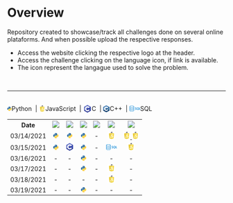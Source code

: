 # Overview
Repository created to showcase/track all challenges done on several online plataforms. And when possible upload the respective responses.

- Access the website clicking the respective logo at the header.
- Access the challenge clicking on the language icon, if link is available.
- The icon represent the langague used to solve the problem.

<br>

---

<br>
<div style='display:flex; align-items: center; justifi-content: center;'>
    <img src="./assets/python-logo.png" width=10> Python &nbsp;|&nbsp; 
    <img src="./assets/javascript-logo.png" width=15> JavaScript &nbsp;|&nbsp;
    <img src="./assets/C-logo.png" width=20> C &nbsp;|&nbsp;
    <img src="./assets/c++-logo.png" width=15> C++ &nbsp;|&nbsp;
    <img src="./assets/sql-logo.png" width=25> SQL
</div>

<table>
    <tr>
        <th>Date</th>
        <th><a href="https://www.urionlinejudge.com.br" target="_blank" rel="noreferrer noopener"><img src="https://www.urionlinejudge.com.br/judge/img/5.0/logo.130615.png" width="100"/></a></th>
        <th><a href="https://www.hackerrank.com" target="_blank" rel="noreferrer noopener"><img src="https://www.hackerrank.com/wp-content/uploads/2018/08/hackerrank_logo.png" width="100"/></a></th>
        <th><a href="https://www.codewars.com" target="_blank" rel="noreferrer noopener"><img src="https://www.qualified.io/shared/images/codewars-black-large-24a9d355.png" width="80"/></a></th>
        <th><a href="https://exercism.io" target="_blank" rel="noreferrer noopener"><img src="https://assets.exercism.io/assets/logo-white-e3be059a4bfc4bf65f196a12105e9cff389b5a67f2065a0862d4ff6153571ef5.png" width="100"></a></th>
        <th><a href="https://leetcode.com/" target="_blank" rel="noreferrer noopener"><img src="https://miro.medium.com/max/2720/1*kBWo_GWrG58h28kDHwnBfg.png" width="100"></a></th>
        <th><a href="https://www.codingame.com/" target="_blank" rel="noreferrer noopener"><img src="https://i.pinimg.com/originals/36/8e/71/368e71f24ccbbeb6ccaac9d252a3eef1.png" width="100"></a></th>
    </tr>
    <tr style="text-align: center; vertical-align: middle;">
        <td>03/14/2021</td>
        <td>
            <a href="https://www.urionlinejudge.com.br/judge/pt/problems/view/1000" target="_blank" rel="noreferrer noopener">
                <img src="./assets/python-logo.png" width=12>
            </a>
        </td>
        <td>
            <a href="https://www.hackerrank.com/challenges/capitalize/problem" target="_blank" rel="noreferrer noopener">
                <img src="./assets/python-logo.png" width=12>
            </a>
        </td>
        <td>
            <a href="https://www.codewars.com/kata/54521e9ec8e60bc4de000d6c/train/python" target="_blank" rel="noreferrer noopener">
                <img src="./assets/python-logo.png" width=12>
            </a>
        </td>
        <td>-</td>
        <td>
            <a href="https://leetcode.com/problems/reverse-integer/" target="_blank" rel="noreferrer noopener">
                <img src="./assets/javascript-logo.png" width=17 >
            </a>
        </td>
        <td>
            <a href="https://www.codingame.com/training/easy/onboarding" target="_blank" rel="noreferrer noopener">
                <img src="./assets/javascript-logo.png" width=17>
            </a>
            <a href="https://www.codingame.com/training/easy/the-descent" target="_blank" rel="noreferrer noopener">
                <img src="./assets/javascript-logo.png" width=17>
            </a>
        </td>
    </tr>
    <tr style="text-align: center; vertical-align: middle;">
        <td>03/15/2021</td>
        <td>
            <a href="https://www.urionlinejudge.com.br/judge/pt/problems/view/1000" target="_blank" rel="noreferrer noopener">
                <img src="./assets/python-logo.png" width=12>
            </a>
        </td>
        <td>
            <a href="https://www.hackerrank.com/challenges/print-the-elements-of-a-linked-list/problem" target="_blank" rel="noreferrer noopener">
            <img src="./assets/C-logo.png" width=20>
            </a>
        </td>
        <td>
            <a href="https://www.codewars.com/kata/552c028c030765286c00007d/train/python" target="_blank" rel="noreferrer noopener">
                <img src="./assets/python-logo.png" width=12>
            </a>
        </td>
        <td>-</td>
        <td>
            <a href="https://leetcode.com/problems/big-countries/" target="_blank" rel="noreferrer noopener">
                <img src="./assets/sql-logo.png" width=25>
            </a>
        </td>
        <td>
            <a href="https://www.codingame.com/ide/puzzle/power-of-thor-episode-1" target="_blank" rel="noreferrer noopener">
                <img src="./assets/javascript-logo.png" width=17>
            </a>
        </td>
    </tr>
    <tr style="text-align: center; vertical-align: middle;">
        <td>03/16/2021</td>
        <td>-</td>
        <td>-</td>
        <td>
            <a href="https://www.codewars.com/kata/555615a77ebc7c2c8a0000b8/train/python" target="_blank" rel="noreferrer noopener">
                <img src="./assets/python-logo.png" width=12>
            </a>
        </td>
        <td>-</td>
        <td>-</td>
        <td>-</td>
    </tr>
    <tr style="text-align: center; vertical-align: middle;">
        <td>03/17/2021</td>
        <td>-</td>
        <td>-</td>
        <td>
            <a href="https://www.codewars.com/kata/55c45be3b2079eccff00010f/train/python" target="_blank" rel="noreferrer noopener">
                <img src="./assets/python-logo.png" width=12>
            </a>
        </td>
        <td>-</td>
        <td>
            <a href="https://leetcode.com/problems/design-hashmap/" target="_blank" rel="noreferrer noopener">
                <img src="./assets/javascript-logo.png" width=17>
            </a>
        </td>
        <td>-</td>
    </tr>
    <tr style="text-align: center; vertical-align: middle;">
        <td>03/18/2021</td>
        <td>-</td>
        <td>-</td>
        <td>-</td>
        <td>-</td>
        <td>
            <a href="https://leetcode.com/problems/sum-of-square-numbers/" target="_blank" rel="noreferrer noopener">
                <img src="./assets/javascript-logo.png" width=17>
            </a>
        </td>
        <td>-</td>
    </tr>
    <tr style="text-align: center; vertical-align: middle;">
        <td>03/19/2021</td>
        <td>-</td> <!-- URI -->
        <td>-</td> <!-- HACKRANK -->
        <td><a href="https://www.codewars.com/kata/513e08acc600c94f01000001/train/python" target="_blank" rel="noreferrer noopener">
                <img src="./assets/python-logo.png" width=12>
            </a></td> <!-- CODEWAR -->
        <td>-</td> <!-- EXERCISM -->
        <td>-</td> <!-- LETCODE -->
        <td>-</td> <!-- CODINGAME -->
    </tr>
</table>

